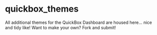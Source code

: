 # quickbox_themes
All additional themes for the QuickBox Dashboard are housed here... nice and tidy like! Want to make your own? Fork and submit!
